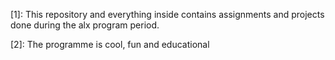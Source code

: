[1]: This repository and everything inside contains assignments
and projects done during the alx program period.

[2]: The programme is cool, fun and educational
